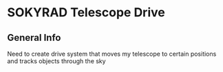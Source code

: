 # SOKYRAD Telescope Drive

## General Info
Need to create drive system that moves my telescope to certain positions and tracks objects through the sky
